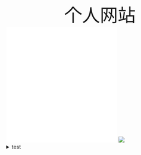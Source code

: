 <div align='center' ><font size='10'>个人网站</font></div>
<iframe frameborder="no" border="0" marginwidth="0" marginheight="0" width=298 height=52 src="//music.163.com/outchain/player?type=2&id=4209157&auto=1&height=32"></iframe>
<iframe frameborder="no" border="0" marginwidth="0" marginheight="0" width=298 height=52 src="//music.163.com/outchain/player?type=2&id=27901832&auto=1&height=32"></iframe>
<iframe frameborder="no" border="0" marginwidth="0" marginheight="0" width=298 height=52 src="//music.163.com/outchain/player?type=2&id=26565006&auto=1&height=32"></iframe>
<iframe frameborder="no" border="0" marginwidth="0" marginheight="0" width=298 height=52 src="//music.163.com/outchain/player?type=2&id=28535071&auto=1&height=32"></iframe>
<iframe frameborder="no" border="0" marginwidth="0" marginheight="0" width=298 height=52 src="//music.163.com/outchain/player?type=2&id=33255251&auto=1&height=32"></iframe>
<iframe frameborder="no" border="0" marginwidth="0" marginheight="0" width=298 height=52 src="//music.163.com/outchain/player?type=2&id=1332662636&auto=1&height=32"></iframe>
<a target="_blank" href="http://mail.qq.com/cgi-bin/qm_share?t=qm_mailme&email=grC2tLqwt7KxtrPC8-Os4e3v" style="text-decoration:none;"><img src="http://rescdn.qqmail.com/zh_CN/htmledition/images/function/qm_open/ico_mailme_12.png"/></a>
<details><summary>test</summary>
<p></p><a href="https://256472.github.io/index.md">查看源码</a></details>
